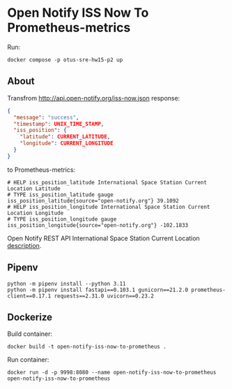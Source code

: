 # Open Notify ISS Now To Prometheus-metrics

Run:
```console
docker compose -p otus-sre-hw15-p2 up
```

## About

Transfrom http://api.open-notify.org/iss-now.json response:

```json
{
  "message": "success", 
  "timestamp": UNIX_TIME_STAMP, 
  "iss_position": {
    "latitude": CURRENT_LATITUDE, 
    "longitude": CURRENT_LONGITUDE
  }
}
```

to Prometheus-metrics:

```plain
# HELP iss_position_latitude International Space Station Current Location Latitude
# TYPE iss_position_latitude gauge
iss_position_latitude{source="open-notify.org"} 39.1092
# HELP iss_position_longitude International Space Station Current Location Longitude
# TYPE iss_position_longitude gauge
iss_position_longitude{source="open-notify.org"} -102.1833
```

Open Notify REST API International Space Station Current Location [description](http://open-notify.org/Open-Notify-API/ISS-Location-Now/).

## Pipenv

```console
python -m pipenv install --python 3.11
python -m pipenv install fastapi==0.103.1 gunicorn==21.2.0 prometheus-client==0.17.1 requests==2.31.0 uvicorn==0.23.2
```

## Dockerize

Build container:

```console
docker build -t open-notify-iss-now-to-prometheus .
```

Run container:

```console
docker run -d -p 9998:8080 --name open-notify-iss-now-to-prometheus open-notify-iss-now-to-prometheus
```